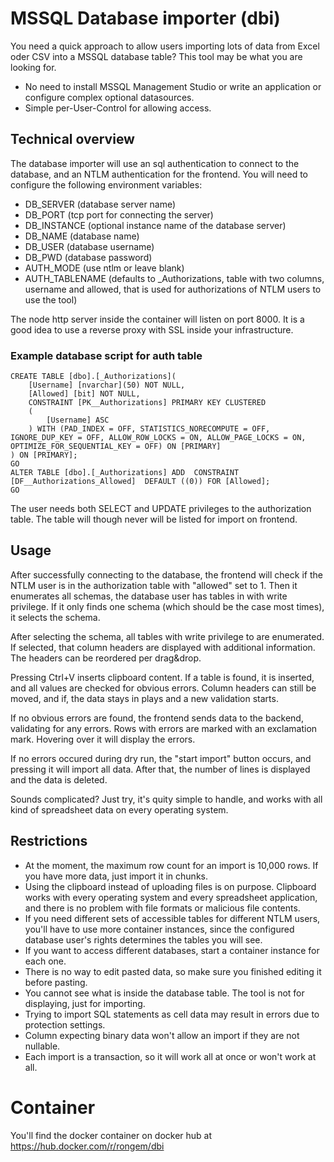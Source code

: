 # MSSQL Database importer (dbi)
You need a quick approach to allow users importing lots of data from Excel oder CSV into a MSSQL database table? This tool may be what you are looking for.
- No need to install MSSQL Management Studio or write an application or configure complex optional datasources.
- Simple per-User-Control for allowing access.

## Technical overview
The database importer will use an sql authentication to connect to the database, and an NTLM authentication for the frontend. You will need to configure the following environment variables:
- DB_SERVER (database server name)
- DB_PORT (tcp port for connecting the server)
- DB_INSTANCE (optional instance name of the database server)
- DB_NAME (database name)
- DB_USER (database username)
- DB_PWD (database password)
- AUTH_MODE (use ntlm or leave blank)
- AUTH_TABLENAME (defaults to _Authorizations, table with two columns, username and allowed, that is used for authorizations of NTLM users to use the tool)

The node http server inside the container will listen on port 8000. It is a good idea to use a reverse proxy with SSL inside your infrastructure.

### Example database script for auth table
    CREATE TABLE [dbo].[_Authorizations](
	    [Username] [nvarchar](50) NOT NULL,
	    [Allowed] [bit] NOT NULL,
        CONSTRAINT [PK__Authorizations] PRIMARY KEY CLUSTERED 
        (
            [Username] ASC
        ) WITH (PAD_INDEX = OFF, STATISTICS_NORECOMPUTE = OFF, IGNORE_DUP_KEY = OFF, ALLOW_ROW_LOCKS = ON, ALLOW_PAGE_LOCKS = ON, OPTIMIZE_FOR_SEQUENTIAL_KEY = OFF) ON [PRIMARY]
    ) ON [PRIMARY];
    GO
    ALTER TABLE [dbo].[_Authorizations] ADD  CONSTRAINT [DF__Authorizations_Allowed]  DEFAULT ((0)) FOR [Allowed];
    GO

The user needs both SELECT and UPDATE privileges to the authorization table. The table will though never will be listed for import on frontend.

## Usage
After successfully connecting to the database, the frontend will check if the NTLM user is in the authorization table with "allowed" set to 1. Then it enumerates all schemas, the database user has tables in with write privilege. If it only finds one schema (which should be the case most times), it selects the schema.

After selecting the schema, all tables with write privilege to are enumerated. If selected, that column headers are displayed with additional information. The headers can be reordered per drag&drop.

Pressing Ctrl+V inserts clipboard content. If a table is found, it is inserted, and all values are checked for obvious errors. Column headers can still be moved, and if, the data stays in plays and a new validation starts.

If no obvious errors are found, the frontend sends data to the backend, validating for any errors. Rows with errors are marked with an exclamation mark. Hovering over it will display the errors.

If no errors occured during dry run, the "start import" button occurs, and pressing it will import all data. After that, the number of lines is displayed and the data is deleted.

Sounds complicated? Just try, it's quity simple to handle, and works with all kind of spreadsheet data on every operating system.

## Restrictions
- At the moment, the maximum row count for an import is 10,000 rows. If you have more data, just import it in chunks.
- Using the clipboard instead of uploading files is on purpose. Clipboard works with every operating system and every spreadsheet application, and there is no problem with file formats or malicious file contents.
- If you need different sets of accessible tables for different NTLM users, you'll have to use more container instances, since the configured database user's rights determines the tables you will see.
- If you want to access different databases, start a container instance for each one.
- There is no way to edit pasted data, so make sure you finished editing it before pasting.
- You cannot see what is inside the database table. The tool is not for displaying, just for importing.
- Trying to import SQL statements as cell data may result in errors due to protection settings.
- Column expecting binary data won't allow an import if they are not nullable.
- Each import is a transaction, so it will work all at once or won't work at all.

# Container
You'll find the docker container on docker hub at https://hub.docker.com/r/rongem/dbi
